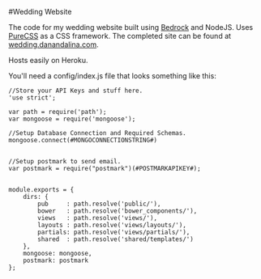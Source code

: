 #Wedding Website

The code for my wedding website built using [Bedrock](http://tilomitra.github.io/bedrock) and NodeJS.  Uses [PureCSS](http://purecss.io/) as a CSS framework.  The completed site can be found at [wedding.danandalina.com](http://wedding.danandalina.com).

Hosts easily on Heroku.


You'll need a config/index.js file that looks something like this:

```
//Store your API Keys and stuff here.
'use strict';

var path = require('path');
var mongoose = require('mongoose');

//Setup Database Connection and Required Schemas.
mongoose.connect(#MONGOCONNECTIONSTRING#)


//Setup postmark to send email.  
var postmark = require("postmark")(#POSTMARKAPIKEY#);


module.exports = {
    dirs: {
        pub     : path.resolve('public/'),
        bower   : path.resolve('bower_components/'),
        views   : path.resolve('views/'),
        layouts : path.resolve('views/layouts/'),
        partials: path.resolve('views/partials/'),
        shared  : path.resolve('shared/templates/')
    },
    mongoose: mongoose,
    postmark: postmark
};
```

